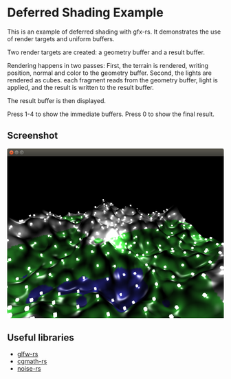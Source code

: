 <!--
    Copyright 2014 The Gfx-rs Developers.

    Licensed under the Apache License, Version 2.0 (the "License");
    you may not use this file except in compliance with the License.
    You may obtain a copy of the License at

        http://www.apache.org/licenses/LICENSE-2.0

    Unless required by applicable law or agreed to in writing, software
    distributed under the License is distributed on an "AS IS" BASIS,
    WITHOUT WARRANTIES OR CONDITIONS OF ANY KIND, either express or implied.
    See the License for the specific language governing permissions and
    limitations under the License.
-->

# Deferred Shading Example

This is an example of deferred shading with gfx-rs. It demonstrates the use of render targets and uniform buffers.

Two render targets are created: a geometry buffer and a result buffer.

Rendering happens in two passes:
First,  the terrain is rendered, writing position, normal and color to the geometry buffer.
Second, the lights are rendered as cubes. each fragment reads from the geometry buffer,
        light is applied, and the result is written to the result buffer.

The result buffer is then displayed.

Press 1-4 to show the immediate buffers. Press 0 to show the final result.

## Screenshot

![Deferred Shading Example](screenshot.png)

## Useful libraries

- [glfw-rs](https://github.com/bjz/glfw-rs)
- [cgmath-rs](https://github.com/bjz/cgmath-rs)
- [noise-rs](https://github.com/bjz/noise-rs)


